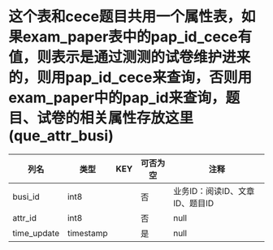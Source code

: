 # 这个表和cece题目共用一个属性表，如果exam_paper表中的pap_id_cece有值，则表示是通过测测的试卷维护进来的，则用pap_id_cece来查询，否则用exam_paper中的pap_id来查询，题目、试卷的相关属性存放这里(que_attr_busi)
| 列名   | 类型   | KEY  | 可否为空 | 注释   |
| ---- | ---- | ---- | ---- | ---- |
|busi_id|int8||否|业务ID：阅读ID、文章ID、题目ID|
|attr_id|int8||否|null|
|time_update|timestamp||是|null|
